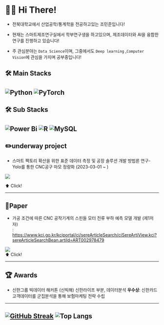 # 🙋‍♂️ Hi There! 

- 전북대학교에서 산업공학/통계학을 전공하고있는 조민준입니다!
  
- 현재는 스마트제조연구실에서 학부연구생을 하고있으며, 제조데이터와 AI을 융합한 연구를 진행하고 있습니다!
  
- 주 관심분야는 `Data Science`이며, 그중에서도 `Deep learning` ,`Computer Vision`에 관심을 가지며 공부중입니다!

**🛠️ Main Stacks**
---
![Python](https://img.shields.io/badge/python-3670A0?style=for-the-badge&logo=python&logoColor=ffdd54)
![PyTorch](https://img.shields.io/badge/PyTorch-%23EE4C2C.svg?style=for-the-badge&logo=PyTorch&logoColor=white)
---

**🛠️ Sub Stacks**
---
![Power Bi](https://img.shields.io/badge/power_bi-F2C811?style=for-the-badge&logo=powerbi&logoColor=black)
![R](https://img.shields.io/badge/r-%23276DC3.svg?style=for-the-badge&logo=r&logoColor=white)
![MySQL](https://img.shields.io/badge/mysql-%2300f.svg?style=for-the-badge&logo=mysql&logoColor=white)
---

**✏️underway project**
---
- 스마트 팩토리 확산을 위한 표준 데이터 측정 및 공장 솔루션 개발 방법론 연구- Yolo를 통한 CNC공구 마모 정량화 (2023-03-01 ~ )

<a href="https://github.com/Hottato/Project/tree/main/CNC_YOLOV8_Segmodel"><img src="https://img.shields.io/badge/CNC_Yolo-FFCA28?style=flat-square&logo=firebase&logoColor=white"/></a>  

⬆️ Click!

---


**📜Paper**
---
- 가공 조건에 따른 CNC 공작기계의 스핀들 모터 전류 부하 예측 모델 개발 (제1저자)  
: https://www.kci.go.kr/kciportal/ci/sereArticleSearch/ciSereArtiView.kci?sereArticleSearchBean.artiId=ART002978479

<a href="https://github.com/Hottato/Project/tree/main/CNC_LGBM_DNN"><img src="https://img.shields.io/badge/CNC_DNN_LGBM-FFCA28?style=flat-square&logo=firebase&logoColor=white"/></a>  
⬆️ Click!

---

**🏆 Awards**
---
- 신한그룹 빅데이터 해커톤 (신빅해) 신한라이프 부분, 데이터분석 **우수상**: 신한카드 고객데이터를 군집분석을 통해 보험마케팅 전략 수립


---
[![GitHub Streak](https://streak-stats.demolab.com?user=Hottato&theme=vue&mode=weekly)](https://git.io/streak-stats)
![Top Langs](https://github-readme-stats.vercel.app/api/top-langs/?username=Hottato&hide_progress=true)
---





